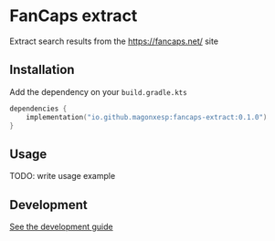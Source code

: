 # FanCaps extract

Extract search results from the https://fancaps.net/ site

## Installation

Add the dependency on your `build.gradle.kts`

```kotlin
dependencies {
    implementation("io.github.magonxesp:fancaps-extract:0.1.0")
}
```

## Usage

TODO: write usage example

## Development

[See the development guide](./docs/development.md)

